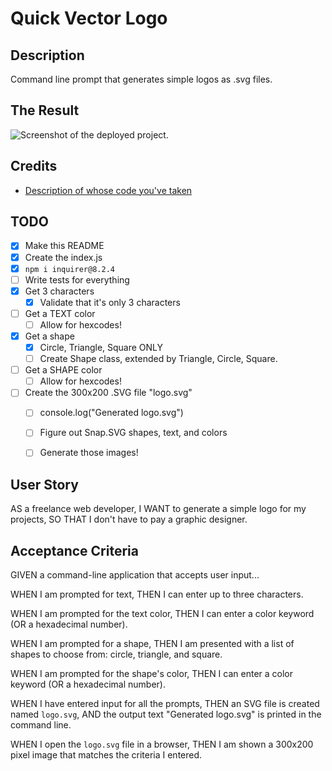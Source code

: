 # Quick Vector Logo

## Description
Command line prompt that generates simple logos as .svg files.

## The Result
![Screenshot of the deployed project.](SCREENSHOT_OF_PROJECT_IN_ASSETS)

## Credits
- [Description of whose code you've taken](URL_TO_THEIR_WEBSITE_AND_OR_CODE)

## TODO
- [x] Make this README
- [x] Create the index.js
- [x] `npm i inquirer@8.2.4`
- [ ] Write tests for everything 
- [x] Get 3 characters
    - [x] Validate that it's only 3 characters
- [ ] Get a TEXT color
    - [ ] Allow for hexcodes!
- [x] Get a shape
    - [x] Circle, Triangle, Square ONLY
    - [ ] Create Shape class, extended by Triangle, Circle, Square.
- [ ] Get a SHAPE color
    - [ ] Allow for hexcodes!
- [ ] Create the 300x200 .SVG file "logo.svg"
    - [ ] console.log("Generated logo.svg")
    - [ ] Figure out Snap.SVG shapes, text, and colors
    - [ ] Generate those images!


## User Story
AS a freelance web developer,
I WANT to generate a simple logo for my projects,
SO THAT I don't have to pay a graphic designer.

## Acceptance Criteria
GIVEN a command-line application that accepts user input...

WHEN I am prompted for text,
THEN I can enter up to three characters.

WHEN I am prompted for the text color,
THEN I can enter a color keyword (OR a hexadecimal number).

WHEN I am prompted for a shape,
THEN I am presented with a list of shapes to choose from: circle, triangle, and square.

WHEN I am prompted for the shape's color,
THEN I can enter a color keyword (OR a hexadecimal number).

WHEN I have entered input for all the prompts,
THEN an SVG file is created named `logo.svg`,
AND the output text "Generated logo.svg" is printed in the command line.

WHEN I open the `logo.svg` file in a browser,
THEN I am shown a 300x200 pixel image that matches the criteria I entered.